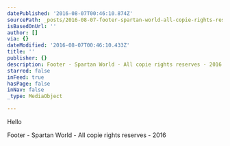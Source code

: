 ```yaml
---
datePublished: '2016-08-07T00:46:10.874Z'
sourcePath: _posts/2016-08-07-footer-spartan-world-all-copie-rights-reserves-2016.md
isBasedOnUrl: ''
author: []
via: {}
dateModified: '2016-08-07T00:46:10.433Z'
title: ''
publisher: {}
description: Footer - Spartan World - All copie rights reserves - 2016
starred: false
inFeed: true
hasPage: false
inNav: false
_type: MediaObject

---
```

Hello 

Footer - Spartan World - All copie rights reserves - 2016
